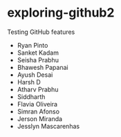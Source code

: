 # exploring-github2
Testing GitHub features

* Ryan Pinto
* Sanket Kadam
* Seisha Prabhu
* Bhawesh Papanai
* Ayush Desai
* Harsh D
* Atharv Prabhu
* Siddharth
* Flavia Oliveira
* Simran Afonso
* Jerson Miranda
* Jesslyn Mascarenhas
